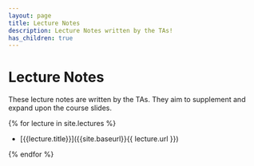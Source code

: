 ```yaml
---
layout: page
title: Lecture Notes
description: Lecture Notes written by the TAs!
has_children: true
---
```


# Lecture Notes

These lecture notes are written by the TAs. They aim to supplement and expand upon the course slides.

{% for lecture in site.lectures %}

- [{{lecture.title}}]({{site.baseurl}}{{ lecture.url }})

{% endfor %}
